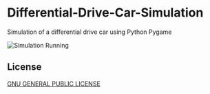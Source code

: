 # Differential-Drive-Car-Simulation
 Simulation of a differential drive car using Python Pygame

![Simulation Running](https://github.com/[ashraf-minhaj]/[Differential-Drive-Car-Simulation]/tree/[main]/resources/demo.gif?raw=true)

## License
[GNU GENERAL PUBLIC LICENSE](https://fsf.org/)